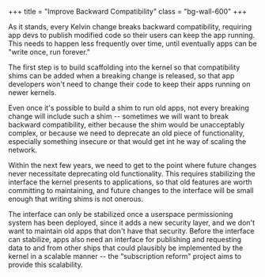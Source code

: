 +++
title = "Improve Backward Compatibility"
class = "bg-wall-600"
+++

As it stands, every Kelvin change breaks backward compatibility, requiring app devs to publish modified code so their users can keep the app running.  This needs to happen less frequently over time, until eventually apps can be "write once, run forever."

The first step is to build scaffolding into the kernel so that compatibility shims can be added when a breaking change is released, so that app developers won't need to change their code to keep their apps running on newer kernels.

Even once it's possible to build a shim to run old apps, not every breaking change will include such a shim -- sometimes we will want to break backward compatibility, either because the shim would be unacceptably complex, or because we need to deprecate an old piece of functionality, especially something insecure or that would get int he way of scaling the network.

Within the next few years, we need to get to the point where future changes never necessitate deprecating old functionality.  This requires stabilizing the interface the kernel presents to applications, so that old features are worth committing to maintaining, and future changes to the interface will be small enough that writing shims is not onerous.

The interface can only be stabilized once a userspace permissioning system has been deployed, since it adds a new security layer, and we don't want to maintain old apps that don't have that security.  Before the interface can stabilize, apps also need an interface for publishing and requesting data to and from other ships that could plausibly be implemented by the kernel in a scalable manner -- the "subscription reform" project aims to provide this scalability.
